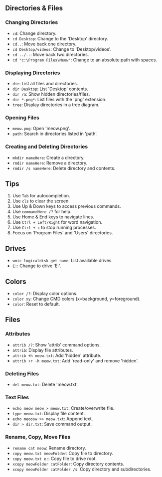 ## Directories & Files

### Changing Directories
- `cd`: Change directory.
- `cd Desktop`: Change to the 'Desktop' directory.
- `cd..`: Move back one directory.
- `cd Desktop/videos`: Change to 'Desktop/videos'.
- `cd ../..`: Move back two directories.
- `cd "c:\Program Files\Meow"`: Change to an absolute path with spaces.

### Displaying Directories
- `dir`: List all files and directories.
- `dir Desktop`: List 'Desktop' contents.
- `dir /a`: Show hidden directories/files.
- `dir *.png*`: List files with the 'png' extension.
- `tree`: Display directories in a tree diagram.

### Opening Files
- `meow.png`: Open 'meow.png'.
- `path`: Search in directories listed in 'path'.

### Creating and Deleting Directories
- `mkdir nameHere`: Create a directory.
- `rmdir nameHere`: Remove a directory.
- `rmdir /s nameHere`: Delete directory and contents.

## Tips
1. Use `Tab` for autocompletion.
2. Use `cls` to clear the screen.
3. Use Up & Down keys to access previous commands.
4. Use `commandHere /?` for help.
5. Use Home & End keys to navigate lines.
6. Use `Ctrl + Left/Right` for word navigation.
7. Use `Ctrl + c` to stop running processes.
8. Focus on 'Program Files' and 'Users' directories.

## Drives
- `wmic logicaldisk get name`: List available drives.
- `E:`: Change to drive 'E:'.

## Colors
- `color /?`: Display color options.
- `color xy`: Change CMD colors (x=background, y=foreground).
- `color`: Reset to default.

## Files

### Attributes
- `attrib /?`: Show 'attrib' command options.
- `attrib`: Display file attributes.
- `attrib +h meow.txt`: Add 'hidden' attribute.
- `attrib +r -h meow.txt`: Add 'read-only' and remove 'hidden'.

### Deleting Files
- `del meow.txt`: Delete 'meow.txt'.

### Text Files
- `echo meow meow > meow.txt`: Create/overwrite file.
- `type meow.txt`: Display file content.
- `echo meooow >> meow.txt`: Append text.
- `dir > dir.txt`: Save command output.

### Rename, Copy, Move Files
- `rename cat meow`: Rename directory.
- `copy meow.txt meowFolder`: Copy file to directory.
- `copy meow.txt e:`: Copy file to drive root.
- `xcopy meowFolder catFolder`: Copy directory contents.
- `xcopy meowFolder catFolder /s`: Copy directory and subdirectories.

